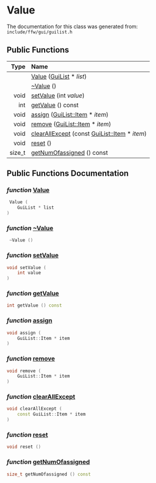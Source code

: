 Value
===================================


The documentation for this class was generated from: `include/ffw/gui/guilist.h`



## Public Functions

| Type | Name |
| -------: | :------- |
|   | [Value](#da4598ce) ([GuiList](ffw_GuiList.html) * _list_)  |
|   | [~Value](#1f535585) ()  |
|  void | [setValue](#885c6ce2) (int _value_)  |
|  int | [getValue](#ebe0f2de) () const  |
|  void | [assign](#e9ce5225) ([GuiList::Item](ffw_GuiList_Item.html) * _item_)  |
|  void | [remove](#a6451805) ([GuiList::Item](ffw_GuiList_Item.html) * _item_)  |
|  void | [clearAllExcept](#d2df99e3) (const [GuiList::Item](ffw_GuiList_Item.html) * _item_)  |
|  void | [reset](#9065c76c) ()  |
|  size_t | [getNumOfassigned](#35f17b67) () const  |


## Public Functions Documentation

### _function_ <a id="da4598ce" href="#da4598ce">Value</a>

```cpp
 Value (
    GuiList * list
) 
```



### _function_ <a id="1f535585" href="#1f535585">~Value</a>

```cpp
 ~Value () 
```



### _function_ <a id="885c6ce2" href="#885c6ce2">setValue</a>

```cpp
void setValue (
    int value
) 
```



### _function_ <a id="ebe0f2de" href="#ebe0f2de">getValue</a>

```cpp
int getValue () const 
```



### _function_ <a id="e9ce5225" href="#e9ce5225">assign</a>

```cpp
void assign (
    GuiList::Item * item
) 
```



### _function_ <a id="a6451805" href="#a6451805">remove</a>

```cpp
void remove (
    GuiList::Item * item
) 
```



### _function_ <a id="d2df99e3" href="#d2df99e3">clearAllExcept</a>

```cpp
void clearAllExcept (
    const GuiList::Item * item
) 
```



### _function_ <a id="9065c76c" href="#9065c76c">reset</a>

```cpp
void reset () 
```



### _function_ <a id="35f17b67" href="#35f17b67">getNumOfassigned</a>

```cpp
size_t getNumOfassigned () const 
```





